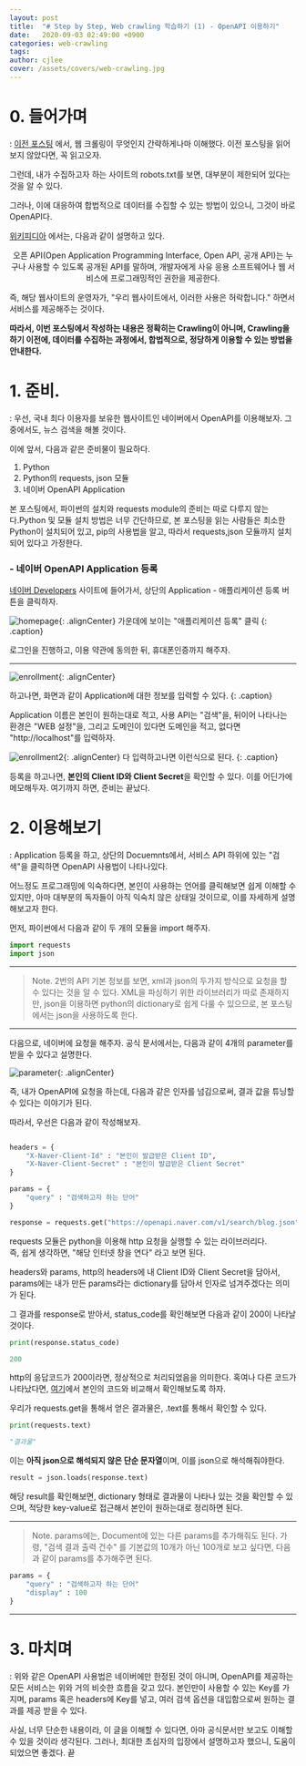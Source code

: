 ```yaml
---
layout: post
title:  "# Step by Step, Web crawling 학습하기 (1) - OpenAPI 이용하기"
date:   2020-09-03 02:49:00 +0900
categories: web-crawling
tags: 
author: cjlee
cover: /assets/covers/web-crawling.jpg
---
```


# 0. 들어가며
: [이전 포스팅](https://cjlee38.github.io/web_crawling/how_to_crawl_1) 에서, 웹 크롤링이 무엇인지 간략하게나마 이해했다. 이전 포스팅을 읽어보지 않았다면, 꼭 읽고오자.

그런데, 내가 수집하고자 하는 사이트의 robots.txt를 보면, 대부분이 제한되어 있다는 것을 알 수 있다.

그러나, 이에 대응하여 합법적으로 데이터를 수집할 수 있는 방법이 있으니, 그것이 바로 OpenAPI다.

[위키피디아](https://ko.wikipedia.org/wiki/%EC%98%A4%ED%94%88_API) 에서는, 다음과 같이 설명하고 있다.

<center> 오픈 API(Open Application Programming Interface, Open API, 공개 API)는 누구나 사용할 수 있도록 공개된 API를 말하며, 개발자에게 사유 응용 소프트웨어나 웹 서비스에 프로그래밍적인 권한을 제공한다. </center>

즉, 해당 웹사이트의 운영자가, "우리 웹사이트에서, 이러한 사용은 허락합니다." 하면서 서비스를 제공해주는 것이다.

**따라서, 이번 포스팅에서 작성하는 내용은 정확히는 Crawling이 아니며, Crawling을 하기 이전에, 데이터를 수집하는 과정에서, 합법적으로, 정당하게 이용할 수 있는 방법을 안내한다.**

# 1. 준비.
: 우선, 국내 최다 이용자를 보유한 웹사이트인 네이버에서 OpenAPI를 이용해보자. 그 중에서도, 뉴스 검색을 해볼 것이다.

이에 앞서, 다음과 같은 준비물이 필요하다.
1. Python
2. Python의 requests, json 모듈
3. 네이버 OpenAPI Application

본 포스팅에서, 파이썬의 설치와 requests module의 준비는 따로 다루지 않는다.Python 및 모듈 설치 방법은 너무 간단하므로, 본 포스팅을 읽는 사람들은 최소한 Python이 설치되어 있고, pip의 사용법을 알고, 따라서 requests,json 모듈까지 설치되어 있다고 가정한다. 

### - 네이버 OpenAPI Application 등록

[네이버 Developers](https://developers.naver.com/main/) 사이트에 들어가서, 상단의 Application - 애플리케이션 등록 버튼을 클릭하자.

![homepage](/assets/images/2020-09-03-02-59-21_2020-09-03-crawling_1.md.png){: .alignCenter}
가운데에 보이는 "애플리케이션 등록" 클릭
{: .caption}

로그인을 진행하고, 이용 약관에 동의한 뒤, 휴대폰인증까지 해주자.

---
![enrollment](/assets/images/2020-09-03-03-07-22_2020-09-03-crawling_1.md.png){: .alignCenter}

하고나면, 화면과 같이 Application에 대한 정보를 입력할 수 있다.
{: .caption}

Application 이름은 본인이 원하는대로 적고, 사용 API는 "검색"을, 뒤이어 나타나는 환경은 "WEB 설정"을, 그리고 도메인이 있다면 도메인을 적고, 없다면 "http://localhost"를 입력하자.

![enrollment2](/assets/images/2020-09-03-03-10-35_2020-09-03-crawling_1.md.png){: .alignCenter}
다 입력하고나면 이런식으로 된다.
{: .caption}

등록을 하고나면, **본인의 Client ID와 Client Secret**을 확인할 수 있다. 이를 어딘가에 메모해두자. 여기까지 하면, 준비는 끝났다.

# 2. 이용해보기
: Application 등록을 하고, 상단의 Docuemnts에서, 서비스 API 하위에 있는 "검색"을 클릭하면 OpenAPI 사용법이 나타나있다.

어느정도 프로그래밍에 익숙하다면, 본인이 사용하는 언어를 클릭해보면 쉽게 이해할 수 있지만, 아마 대부분의 독자들이 아직 익숙치 않은 상태일 것이므로, 이를 자세하게 설명해보고자 한다.

먼저, 파이썬에서 다음과 같이 두 개의 모듈을 import 해주자.

```python
import requests
import json
```

---
> Note. 2번의 API 기본 정보를 보면, xml과 json의 두가지 방식으로 요청을 할 수 있다는 것을 알 수 있다. XML을 파싱하기 위한 라이브러리가 따로 존재하지만, json을 이용하면 python의 dictionary로 쉽게 다룰 수 있으므로, 본 포스팅에서는 json을 사용하도록 한다.

---

다음으로, 네이버에 요청을 해주자. 공식 문서에서는, 다음과 같이 4개의 parameter를 받을 수 있다고 설명한다.

![parameter](/assets/images/2020-09-03-03-22-05_2020-09-03-crawling_1.md.png){: .alignCenter}

즉, 내가 OpenAPI에 요청을 하는데, 다음과 같은 인자를 넘김으로써, 결과 값을 튜닝할 수 있다는 이야기가 된다.

따라서, 우선은 다음과 같이 작성해보자.

```python

headers = {
    "X-Naver-Client-Id" : "본인이 발급받은 Client ID",
    "X-Naver-Client-Secret" : "본인이 발급받은 Client Secret"
}

params = {
    "query" : "검색하고자 하는 단어"
}

response = requests.get("https://openapi.naver.com/v1/search/blog.json", headers = headers, params = params)

```

requests 모듈은 python을 이용해 http 요청을 실행할 수 있는 라이브러리다.  
즉, 쉽게 생각하면, "해당 인터넷 창을 연다" 라고 보면 된다.

headers와 params, http의 headers에 내 Client ID와 Client Secret을 담아서,  
params에는 내가 만든 params라는 dictionary를 담아서 인자로 넘겨주겠다는 의미가 된다.

그 결과를 response로 받아서, status_code를 확인해보면 다음과 같이 200이 나타날 것이다.
```python
print(response.status_code)

200
```

http의 응답코드가 200이라면, 정상적으로 처리되었음을 의미한다. 혹여나 다른 코드가 나타났다면, [여기](https://ko.wikipedia.org/wiki/HTTP_%EC%83%81%ED%83%9C_%EC%BD%94%EB%93%9C)에서 본인의 코드와 비교해서 확인해보도록 하자.

우리가 requests.get을 통해서 얻은 결과물은, .text를 통해서 확인할 수 있다.

```python
print(requests.text)

"결과물"
```

이는 **아직 json으로 해석되지 않은 단순 문자열**이며, 이를 json으로 해석해줘야한다.

```python
result = json.loads(response.text)
```

해당 result를 확인해보면, dictionary 형태로 결과물이 나타나 있는 것을 확인할 수 있으며, 적당한 key-value로 접근해서 본인이 원하는대로 정리하면 된다.

---
> Note. params에는, Document에 있는 다른 params를 추가해줘도 된다. 가령, "검색 결과 출력 건수" 를 기본값의 10개가 아닌 100개로 보고 싶다면, 다음과 같이 params를 추가해주면 된다.
>
```python
params = {
    "query" : "검색하고자 하는 단어"
    "display" : 100
}
```

---

# 3. 마치며
: 위와 같은 OpenAPI 사용법은 네이버에만 한정된 것이 아니며, OpenAPI를 제공하는 모든 서비스는 위와 거의 비슷한 흐름을 갖고 있다. 본인만이 사용할 수 있는 Key를 가지며, params 혹은 headers에 Key를 넣고, 여러 검색 옵션을 대입함으로써 원하는 결과를 제공 받을 수 있다.

사실, 너무 단순한 내용이라, 이 글을 이해할 수 있다면, 아마 공식문서만 보고도 이해할 수 있을 것이라 생각된다. 그러나, 최대한 초심자의 입장에서 설명하고자 했으니, 도움이 되었으면 좋겠다. 끝